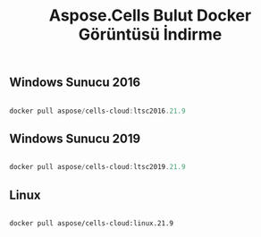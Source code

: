 ﻿---
title: Aspose.Cells Bulut Docker Görüntüsü İndirme
second_title: Documen
ArticleTitle: Aspose.Cells Cloud Docker Image Downloa
linktitle: Resim İndirme
type: docs
url: /tr/docker/downloads/
description: Aspose.Cells Cloud Docker Görüntülerini İndirin. Aspose.Cells Cloud Docker Konteyneri, Aspose tarafından sağlanan ve Docker tabanlı bir konteyner hizmetidir ve Aspose.Cells Cloud API'in genel bulut hizmetlerine güvenmeden yerel veya özel bulut ortamlarında Aspose.Cells Cloud API'in işlevlerini dağıtmanıza olanak tanır.
weight: 30
kwords: Excel, Office Bulut, REST API, Elektronik Tablo, PDF, CSV, Json, Markdown, İndir
---
##  Windows Sunucu 2016 ##

```powershell

docker pull aspose/cells-cloud:ltsc2016.21.9

```

##  Windows Sunucu 2019 ##

```powershell

docker pull aspose/cells-cloud:ltsc2019.21.9

```

##  Linux ##

```sh

docker pull aspose/cells-cloud:linux.21.9

```
